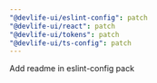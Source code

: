 ```yaml
---
"@devlife-ui/eslint-config": patch
"@devlife-ui/react": patch
"@devlife-ui/tokens": patch
"@devlife-ui/ts-config": patch
---
```


Add readme in eslint-config pack
